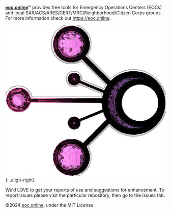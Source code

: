 **[eoc.online](https://eoc.online)™** provides free tools for Emergency Operations Centers (EOCs) and local SAR/ACS/ARES/CERT/MRC/Neighborhood/Citizen Corps groups. For more information check out <https://eoc.online>.

![right-aligned-image](./eoc.online-logo3.510x480.png){: .align-right}

We'd LOVE to get your reports of use and suggestions for enhancement. To report issues please visit the particular repository, then go to the Issues tab.

©2024 [eoc.online](https://eoc.online), under the MIT License
